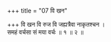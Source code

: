 +++
title = "07 वि खन"

+++
वि खन वि रुज वि जह्यत्रैवा नाकृतश्चन ।  
समहं वर्चसा सं मया वर्चः ॥ १ ॥ २ ॥